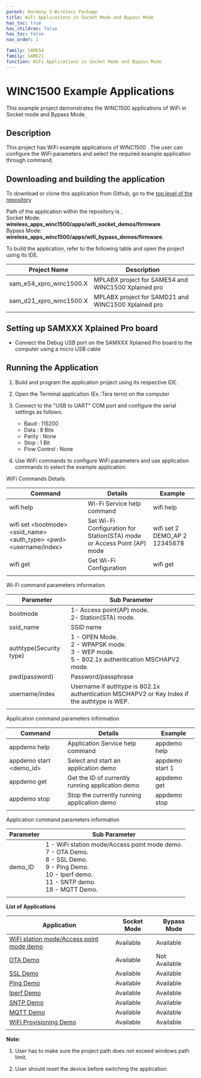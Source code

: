 ```yaml
---
parent: Harmony 3 Wireless Package
title: WiFi Applications in Socket Mode and Bypass Mode
has_toc: true
has_children: false
has_toc: false
nav_order: 1

family: SAME54
family: SAMD21
function: WiFi Applications in Socket Mode and Bypass Mode
---
```


# WINC1500 Example Applications

This example project demonstrates the WINC1500 applications of WiFi in Socket mode and Bypass Mode.

## Description

This project has WiFi example applications of WINC1500 . The user can configure the WiFi parameters and select the required example application through command. 

## Downloading and building the application

To download or clone this application from Github, go to the [top level of the repository](https://github.com/Microchip-MPLAB-Harmony/wireless)


Path of the application within the repository is ,<br>Socket Mode: **wireless_apps_winc1500/apps/wifi_socket_demos/firmware** 
<br>Bypass Mode: **wireless_apps_winc1500/apps/wifi_bypass_demos/firmware**.

To build the application, refer to the following table and open the project using its IDE.

| Project Name      | Description                                    |
| ----------------| -----------------------------------------------------  |
| sam_e54_xpro_winc1500.X | MPLABX project for SAME54 and WINC1500 Xplained pro|
| sam_d21_xpro_winc1500.X | MPLABX project for SAMD21 and WINC1500 Xplained pro|
|||


## Setting up SAMXXX Xplained Pro board

- Connect the Debug USB port on the SAMXXX Xplained Pro board to the computer using a micro USB cable




## Running the Application

1. Build and program the application project using its respective IDE.

2. Open the Terminal application (Ex.:Tera term) on the computer

3. Connect to the "USB to UART" COM port and configure the serial settings as follows:

    * Baud : 115200
    * Data : 8 Bits
    * Parity : None
    * Stop : 1 Bit
    * Flow Control : None

4. Use WiFi commands to configure WiFi parameters and use application commands to select the example application.

WiFi Commands Details

| Command         | Details        |               Example                |
| ----------------| ---------------|-------------------------------       |
| wifi help    	  | Wi-Fi Service help command| wifi help                 |
| wifi set \<bootmode\> \<ssid_name\> \<auth_type\> \<pwd\> \<username/index\>     | Set Wi-Fi Configuration for Station(STA) mode or Access Point (AP) mode | wifi set 2 DEMO_AP 2 12345678 |
| wifi get        | Get Wi-Fi Configuration   | wifi get   |
|||

Wi-Fi command parameters information

| Parameter       | Sub Parameter                                          |
| ----------------| -----------------------------------------------------  |
| bootmode        | 1- Access point(AP) mode.<br>2- Station(STA) mode.     |
| ssid_name       | SSID name                                			   |
|authtype(Security type) | 1 - OPEN Mode.<br> 2 - WPAPSK mode.<br> 3 - WEP mode.<br>  5 -  802.1x authentication MSCHAPV2 mode.  |
|pwd(password)| Password/passphrase  |
|username/index| Username if authtype is 802.1x authentication MSCHAPV2  or Key Index if the authtype is WEP.  |
|||

Application command parameters information

| Command         | Details        |               Example                |
| ----------------| ---------------|-------------------------------       |
| appdemo help    | Application Service help command| appdemo help        |
| appdemo start \<demo_id\>  | Select and start an application demo | appdemo start 1 |
| appdemo get     | Get the ID of currently running application demo  | appdemo get   |
| appdemo stop     | Stop the currently running application demo  | appdemo stop   |
|||

Application command parameters information

| Parameter       | Sub Parameter                                          |
| ----------------| -----------------------------------------------------  |
| demo_ID         | 1 - WiFi station mode/Access point mode demo.<br> 7 - OTA Demo. <br> 8 - SSL Demo. <br> 9 - Ping Demo. <br> 10 - Iperf demo. <br> 11 - SNTP demo. <br> 18 - MQTT Demo.|
|||

**List of Applications**

| Application         | Socket Mode        |               Bypass Mode                
| ----------------| ---------------| -------------------------------       |
| [WiFi station mode/Access point mode demo](docs/readme_sta_ap_mode_application.md)    	  | Available| Available                 | Available |Available| 
| [OTA Demo](docs/readme_ota_application.md)        | Available   | Not Available   |
| [SSL Demo](docs/readme_ssl_application.md)        | Available   | Available   |
| [Ping Demo](docs/readme_ping_application.md)        | Available   | Available   |
| [Iperf Demo](docs/readme_iperf_application.md)       | Available   | Available   |
| [SNTP Demo](docs/readme_sntp_application.md)       | Available   | Available   |
| [MQTT Demo](docs/readme_mqtt_application.md)       | Available   | Available   |
| [WiFi Provisioning Demo](docs/readme_wifi_provision_application.md)       | Available   | Available   |
|||


**Note:** <br> 

1. User has to make sure the project path does not exceed windows path limit.

2. User should reset the device before switching the application.


